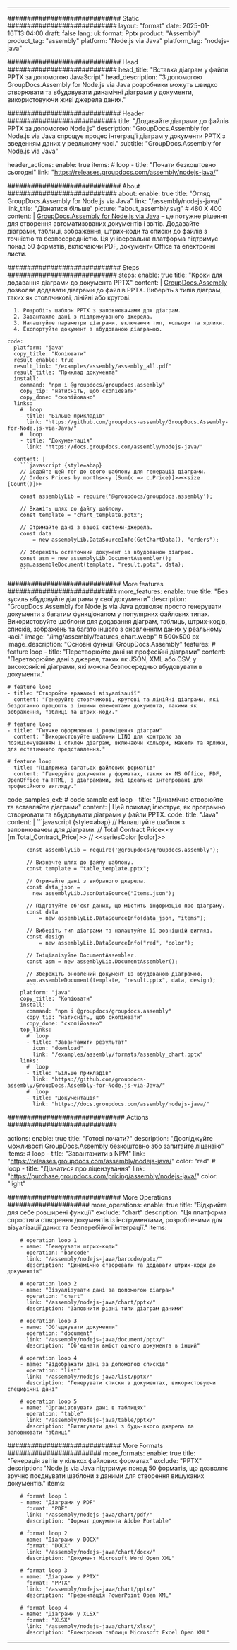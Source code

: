 



---
############################# Static ############################
layout: "format"
date:  2025-01-16T13:04:00
draft: false
lang: uk
format: Pptx
product: "Assembly"
product_tag: "assembly"
platform: "Node.js via Java"
platform_tag: "nodejs-java"

############################# Head ############################
head_title: "Вставка діаграм у файли PPTX за допомогою JavaScript"
head_description: "З допомогою GroupDocs.Assembly for Node.js via Java розробники можуть швидко створювати та вбудовувати динамічні діаграми у документи, використовуючи живі джерела даних."

############################# Header ############################
title: "Додавайте діаграми до файлів PPTX за допомогою Node.js" 
description: "GroupDocs.Assembly for Node.js via Java спрощує процес інтеграції діаграм у документи PPTX з введенням даних у реальному часі."
subtitle: "GroupDocs.Assembly for Node.js via Java" 

header_actions:
  enable: true
  items:
    #  loop
    - title: "Почати безкоштовно сьогодні"
      link: "https://releases.groupdocs.com/assembly/nodejs-java/"
      
############################# About ############################
about:
    enable: true
    title: "Огляд GroupDocs.Assembly for Node.js via Java"
    link: "/assembly/nodejs-java/"
    link_title: "Дізнатися більше"
    picture: "about_assembly.svg" # 480 X 400
    content: |
       [GroupDocs.Assembly for Node.js via Java](/assembly/nodejs-java/) – це потужне рішення для створення автоматизованих документів і звітів. Додавайте діаграми, таблиці, зображення, штрих-коди та списки до файлів з точністю та безпосередністю. Ця універсальна платформа підтримує понад 50 форматів, включаючи PDF, документи Office та електронні листи.

############################# Steps ############################
steps:
    enable: true
    title: "Кроки для додавання діаграми до документа PPTX"
    content: |
      [GroupDocs.Assembly](/assembly/nodejs-java/) дозволяє додавати діаграми до файлів PPTX. Виберіть з типів діаграм, таких як стовпчикові, лінійні або кругові.
      
      1. Розробіть шаблон PPTX з заповнювачами для діаграм.
      2. Завантажте дані з підтримуваного джерела.
      3. Налаштуйте параметри діаграми, включаючи тип, кольори та ярлики.
      4. Експортуйте документ з вбудованою діаграмою.
   
    code:
      platform: "java"
      copy_title: "Копіювати"
      result_enable: true
      result_link: "/examples/assembly/assembly_all.pdf"
      result_title: "Приклад документа"
      install:
        command: "npm i @groupdocs/groupdocs.assembly"
        copy_tip: "натисніть, щоб скопіювати"
        copy_done: "скопійовано"
      links:
        #  loop
        - title: "Більше прикладів"
          link: "https://github.com/groupdocs-assembly/GroupDocs.Assembly-for-Node.js-via-Java/"
        #  loop
        - title: "Документація"
          link: "https://docs.groupdocs.com/assembly/nodejs-java/"
          
      content: |
        ```javascript {style=abap}
        // Додайте цей тег до свого шаблону для генерації діаграми.
        // Orders Prices by months<<y [Sum(c => c.Price)]>><<size [Count()]>>
    
        const assemblyLib = require('@groupdocs/groupdocs.assembly');

        // Вкажіть шлях до файлу шаблону.
        const template = "chart_template.pptx";

        // Отримайте дані з вашої системи-джерела.
        const data 
            = new assemblyLib.DataSourceInfo(GetChartData(), "orders");

        // Збережіть остаточний документ із вбудованою діагрою.
        const asm = new assemblyLib.DocumentAssembler();
        asm.assembleDocument(template, "result.pptx", data);
        ```           

############################# More features ############################
more_features:
  enable: true
  title: "Без зусиль вбудовуйте діаграми у свої документи"
  description: "GroupDocs.Assembly for Node.js via Java дозволяє просто генерувати документи з багатим функціоналом у популярних файлових типах. Використовуйте шаблони для додавання діаграм, таблиць, штрих-кодів, списків, зображень та багато іншого з оновленням даних у реальному часі."
  image: "/img/assembly/features_chart.webp" # 500x500 px
  image_description: "Основні функції GroupDocs.Assembly"
  features:
    # feature loop
    - title: "Перетворюйте дані на професійні діаграми"
      content: "Перетворюйте дані з джерел, таких як JSON, XML або CSV, у високоякісні діаграми, які можна безпосередньо вбудовувати в документи."

    # feature loop
    - title: "Створюйте вражаючі візуалізації"
      content: "Генеруйте стовпчикові, кругові та лінійні діаграми, які бездоганно працюють з іншими елементами документа, такими як зображення, таблиці та штрих-коди."

    # feature loop
    - title: "Гнучке оформлення і розміщення діаграм"
      content: "Використовуйте шаблони LINQ для контролю за позиціонуванням і стилем діаграм, включаючи кольори, макети та ярлики, для естетичного представлення."

    # feature loop
    - title: "Підтримка багатьох файлових форматів"
      content: "Генеруйте документи у форматах, таких як MS Office, PDF, OpenOffice та HTML, з діаграмами, які ідеально інтегровані для професійного вигляду."
      
  code_samples_ext:
    # code sample ext loop
    - title: "Динамічно створюйте та вставляйте діаграми"
      content: |
        Цей приклад ілюструє, як програмно створювати та вбудовувати діаграми у файли PPTX.
      code:
        title: "Java"
        content: |
          ```javascript {style=abap}
          // Налаштуйте шаблон з заповнювачем для діаграми.
          // Total Contract Price<<y [m.Total_Contract_Price]>>
          // <<seriesColor [color]>>
          
          const assemblyLib = require('@groupdocs/groupdocs.assembly');

          // Визначте шлях до файлу шаблону.
          const template = "table_template.pptx";

          // Отримайте дані з вибраного джерела.
          const data_json = 
            new assemblyLib.JsonDataSource("Items.json");

          // Підготуйте об'єкт даних, що містить інформацію про діаграму.
          const data 
              = new assemblyLib.DataSourceInfo(data_json, "items");

          // Виберіть тип діаграми та налаштуйте її зовнішній вигляд.
          const design 
              = new assemblyLib.DataSourceInfo("red", "color");

          // Ініціалізуйте DocumentAssembler.
          const asm = new assemblyLib.DocumentAssembler();

          // Збережіть оновлений документ із вбудованою діаграмою.
          asm.assembleDocument(template, "result.pptx", data, design);
          ```
        platform: "java"
        copy_title: "Копіювати"
        install:
          command: "npm i @groupdocs/groupdocs.assembly"
          copy_tip: "натисніть, щоб скопіювати"
          copy_done: "скопійовано"
        top_links:
          #  loop
          - title: "Завантажити результат"
            icon: "download"
            link: "/examples/assembly/formats/assembly_chart.pptx"
        links:
          #  loop
          - title: "Більше прикладів"
            link: "https://github.com/groupdocs-assembly/GroupDocs.Assembly-for-Node.js-via-Java/"
          #  loop
          - title: "Документація"
            link: "https://docs.groupdocs.com/assembly/nodejs-java/"
            

            


############################## Actions ############################

actions:
  enable: true
  title: "Готові почати?"
  description: "Досліджуйте можливості GroupDocs.Assembly безкоштовно або запитайте ліцензію"
  items:
    #  loop
    - title: "Завантажити з NPM"
      link: "https://releases.groupdocs.com/assembly/nodejs-java/"
      color: "red"
        #  loop
    - title: "Дізнатися про ліцензування"
      link: "https://purchase.groupdocs.com/pricing/assembly/nodejs-java/"
      color: "light"


############################# More Operations #####################
more_operations:
    enable: true
    title: "Відкрийте для себе розширені функції"
    exclude: "chart"
    description: "Ця платформа спростила створення документів із інструментами, розробленими для візуалізації даних та безперебійної інтеграції."
    items: 
          
        # operation loop 1
        - name: "Генерувати штрих-коди"
          operation: "barcode"
          link: "/assembly/nodejs-java/barcode/pptx/"
          description: "Динамічно створювати та додавати штрих-коди до документів"

        # operation loop 2
        - name: "Візуалізувати дані за допомогою діаграм"
          operation: "chart"
          link: "/assembly/nodejs-java/chart/pptx/"
          description: "Заповнити різні типи діаграм даними"

        # operation loop 3
        - name: "Об'єднувати документи"
          operation: "document"
          link: "/assembly/nodejs-java/document/pptx/"
          description: "Об'єднати вміст одного документа в інший"

        # operation loop 4
        - name: "Відображати дані за допомогою списків"
          operation: "list"
          link: "/assembly/nodejs-java/list/pptx/"
          description: "Генерувати списки в документах, використовуючи специфічні дані"

        # operation loop 5
        - name: "Організовувати дані в таблицях"
          operation: "table"
          link: "/assembly/nodejs-java/table/pptx/"
          description: "Витягувати дані з будь-якого джерела та заповнювати таблиці"
         
          
############################# More Formats ########################
more_formats:
    enable: true
    title: "Генерація звітів у кількох файлових форматах"
    exclude: "PPTX"
    description: "Node.js via Java підтримує понад 50 форматів, що дозволяє зручно поєднувати шаблони з даними для створення вишуканих документів."
    items: 
          
        # format loop 1
        - name: "Діаграми у PDF"
          format: "PDF"
          link: "/assembly/nodejs-java/chart/pdf/"
          description: "Формат документа Adobe Portable"
          
        # format loop 2
        - name: "Діаграми у DOCX"
          format: "DOCX"
          link: "/assembly/nodejs-java/chart/docx/"
          description: "Документ Microsoft Word Open XML"
          
        # format loop 3
        - name: "Діаграми у PPTX"
          format: "PPTX"
          link: "/assembly/nodejs-java/chart/pptx/"
          description: "Презентація PowerPoint Open XML"
          
        # format loop 4
        - name: "Діаграми у XLSX"
          format: "XLSX"
          link: "/assembly/nodejs-java/chart/xlsx/"
          description: "Електронна таблиця Microsoft Excel Open XML"


          

---